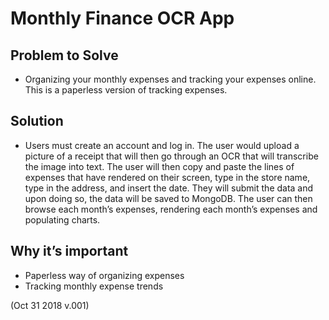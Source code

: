 # Monthly Finance OCR App

## Problem to Solve

* Organizing your monthly expenses and tracking your expenses online.  This is a paperless version of tracking expenses. 

## Solution

* Users must create an account and log in.  The user would upload a picture of a receipt that will then go through an OCR that will transcribe the image into text.  The user will then copy and paste the lines of expenses that have rendered on their screen, type in the store name, type in the address, and insert the date.  They will submit the data and upon doing so, the data will be saved to MongoDB.  The user can then browse each month’s expenses, rendering each month’s expenses and populating charts.  

## Why it’s important
* Paperless way of organizing expenses
* Tracking monthly expense trends 

(Oct 31 2018 v.001)
